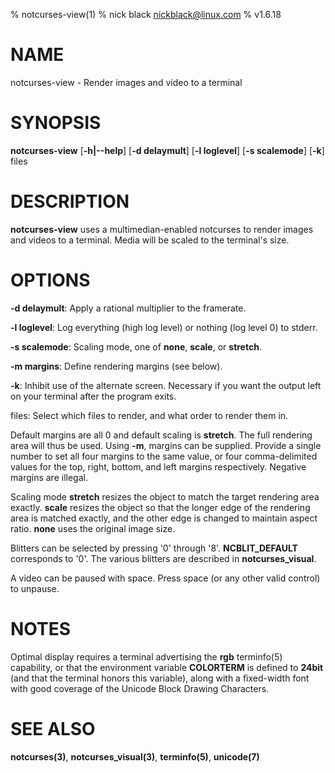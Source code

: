 % notcurses-view(1)
% nick black <nickblack@linux.com>
% v1.6.18

# NAME

notcurses-view - Render images and video to a terminal

# SYNOPSIS

**notcurses-view** [**-h|--help**] [**-d delaymult**] [**-l loglevel**] [**-s scalemode**] [**-k**] files

# DESCRIPTION

**notcurses-view** uses a multimedian-enabled notcurses to render images
and videos to a terminal. Media will be scaled to the terminal's size.

# OPTIONS

**-d delaymult**: Apply a rational multiplier to the framerate.

**-l loglevel**: Log everything (high log level) or nothing (log level 0) to stderr.

**-s scalemode**: Scaling mode, one of **none**, **scale**, or **stretch**.

**-m margins**: Define rendering margins (see below).

**-k**: Inhibit use of the alternate screen. Necessary if you want the output left on your terminal after the program exits.

files: Select which files to render, and what order to render them in.

Default margins are all 0 and default scaling is **stretch**. The full
rendering area will thus be used. Using **-m**, margins can be supplied.
Provide a single number to set all four margins to the same value, or four
comma-delimited values for the top, right, bottom, and left margins
respectively. Negative margins are illegal.

Scaling mode **stretch** resizes the object to match the target rendering
area exactly. **scale** resizes the object so that the longer edge of the
rendering area is matched exactly, and the other edge is changed to
maintain aspect ratio. **none** uses the original image size.

Blitters can be selected by pressing '0' through '8'. **NCBLIT_DEFAULT**
corresponds to '0'. The various blitters are described in
**notcurses_visual**.

A video can be paused with space. Press space (or any other valid control)
to unpause.

# NOTES

Optimal display requires a terminal advertising the **rgb** terminfo(5)
capability, or that the environment variable **COLORTERM** is defined to
**24bit** (and that the terminal honors this variable), along with a
fixed-width font with good coverage of the Unicode Block Drawing Characters.

# SEE ALSO

**notcurses(3)**,
**notcurses_visual(3)**,
**terminfo(5)**,
**unicode(7)**
